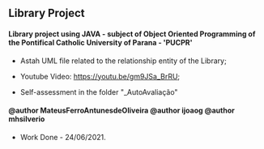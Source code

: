 ## Library Project

#### Library project using JAVA - subject of Object Oriented Programming of the Pontifical Catholic University of Parana - 'PUCPR' 

- Astah UML file related to the relationship entity of the Library;

- Youtube Video: https://youtu.be/gm9JSa_BrRU;

- Self-assessment in the folder "_AutoAvaliação"

#### @author MateusFerroAntunesdeOliveira @author ijoaog @author mhsilverio

- Work Done - 24/06/2021.